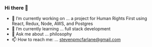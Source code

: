 ### Hi there 👋


- 🔭 I’m currently working on ... a project for Human Rights First using React, Redux, Node, AWS, and Postgres
- 🌱 I’m currently learning ... full stack development
- 💬 Ask me about ... philosophy
- 📫 How to reach me: ... stevenpmcfarlane@gmail.com


